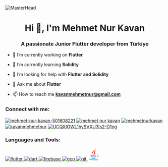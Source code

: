 ![MasterHead](https://pbs.twimg.com/media/FKNlhKZUcAEd7FY?format=jpg&name=4096x4096)
<h1 align="center">Hi 👋, I'm Mehmet Nur Kavan</h1>
<h3 align="center">A passionate Junior Flutter developer from Türkiye</h3>

- 🔭 I’m currently working on **Flutter**

- 🌱 I’m currently learning **Solidity**

- 🤝 I’m looking for help with **Flutter and Solidity**

- 💬 Ask me about **Flutter**

- 📫 How to reach me **kavanmehmetnur@gmail.com**

<h3 align="left">Connect with me:</h3>
<p align="left">
<a href="https://linkedin.com/in/mehmet-nur-kavan-501608221" target="blank"><img align="center" src="https://raw.githubusercontent.com/rahuldkjain/github-profile-readme-generator/master/src/images/icons/Social/linked-in-alt.svg" alt="mehmet-nur-kavan-501608221" height="30" width="40" /></a>
<a href="https://stackoverflow.com/users/21289823/mehmet-nur-kavan" target="blank"><img align="center" src="https://raw.githubusercontent.com/rahuldkjain/github-profile-readme-generator/master/src/images/icons/Social/stack-overflow.svg" alt="mehmet nur kavan" height="30" width="40" /></a>
<a href="https://kaggle.com/mehmetnurkavan" target="blank"><img align="center" src="https://raw.githubusercontent.com/rahuldkjain/github-profile-readme-generator/master/src/images/icons/Social/kaggle.svg" alt="mehmetnurkavan" height="30" width="40" /></a>
<a href="https://instagram.com/kavanmehmetnur" target="blank"><img align="center" src="https://raw.githubusercontent.com/rahuldkjain/github-profile-readme-generator/master/src/images/icons/Social/instagram.svg" alt="kavanmehmetnur" height="30" width="40" /></a>
<a href="https://www.youtube.com/channel/UCQXIOWL1hySVXU3ls2-D1og" target="blank"><img align="center" src="https://raw.githubusercontent.com/rahuldkjain/github-profile-readme-generator/master/src/images/icons/Social/youtube.svg" alt="UCQXIOWL1hySVXU3ls2-D1og" height="30" width="40" /></a>
</p>

<h3 align="left">Languages and Tools:</h3>
<p align="left"> <a href="https://flutter.dev" target="_blank" rel="noreferrer"> <img src="https://www.vectorlogo.zone/logos/flutterio/flutterio-icon.svg" alt="flutter" width="40" height="40"/> </a> <a href="https://dart.dev" target="_blank" rel="noreferrer"> <img src="https://www.vectorlogo.zone/logos/dartlang/dartlang-icon.svg" alt="dart" width="40" height="40"/> </a> <a href="https://firebase.google.com/" target="_blank" rel="noreferrer"> <img src="https://www.vectorlogo.zone/logos/firebase/firebase-icon.svg" alt="firebase" width="40" height="40"/> </a> <a href="https://cloud.google.com" target="_blank" rel="noreferrer"> <img src="https://www.vectorlogo.zone/logos/google_cloud/google_cloud-icon.svg" alt="gcp" width="40" height="40"/> </a> <a href="https://git-scm.com/" target="_blank" rel="noreferrer"> <img src="https://www.vectorlogo.zone/logos/git-scm/git-scm-icon.svg" alt="git" width="40" height="40"/> </a> <a href="https://www.java.com" target="_blank" rel="noreferrer"> <img src="https://raw.githubusercontent.com/devicons/devicon/master/icons/java/java-original.svg" alt="java" width="40" height="40"/> </a> </p>
